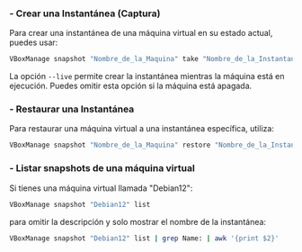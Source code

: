 ### - Crear una Instantánea (Captura)

Para crear una instantánea de una máquina virtual en su estado actual, puedes usar:

```bash
VBoxManage snapshot "Nombre_de_la_Maquina" take "Nombre_de_la_Instantanea" --live
```

La opción `--live` permite crear la instantánea mientras la máquina está en ejecución. Puedes omitir esta opción si la máquina está apagada.


### - Restaurar una Instantánea

Para restaurar una máquina virtual a una instantánea específica, utiliza:

```bash
VBoxManage snapshot "Nombre_de_la_Maquina" restore "Nombre_de_la_Instantanea"
```


### - Listar snapshots de una máquina virtual
Si tienes una máquina virtual llamada "Debian12":

```bash
VBoxManage snapshot "Debian12" list
```

para omitir la descripción y solo mostrar el nombre de la instantánea:
```bash
VBoxManage snapshot "Debian12" list | grep Name: | awk '{print $2}'
```
